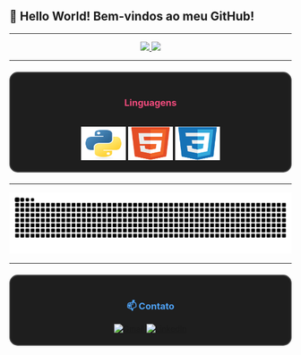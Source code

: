 ## 👋 Hello World! Bem-vindos ao meu GitHub!

---

<div align="center">
  <a href="https://github.com/Jhonatan-Orlandi-de-Abrantes">
    <img height="180em" src="https://github-readme-stats.vercel.app/api?username=Jhonatan-Orlandi-de-Abrantes&show_icons=true&theme=dracula&include_all_commits=true&count_private=true"/>
    <img height="180em" src="https://github-readme-stats.vercel.app/api/top-langs/?username=Jhonatan-Orlandi-de-Abrantes&layout=compact&langs_count=8&theme=dracula"/>
  </a>
</div>

---

<!-- Linguagens -->
<div align="center" style="
  border: 2px solid #444;
  border-radius: 15px;
  padding: 20px;
  margin: 20px 0;
  background-color: #1e1e1e;
  box-shadow: 0 0 10px rgba(255, 255, 255, 0.1);
">

  <h3 style="color:#f34b7d;"> Linguagens</h3>

  <div style="display: inline_block"><br>
    <img align="center" alt="Python" height="60" width="80" src="https://raw.githubusercontent.com/devicons/devicon/master/icons/python/python-original.svg">
    <img align="center" alt="HTML" height="60" width="80" src="https://raw.githubusercontent.com/devicons/devicon/master/icons/html5/html5-original.svg">
    <img align="center" alt="CSS" height="60" width="80" src="https://raw.githubusercontent.com/devicons/devicon/master/icons/css3/css3-original.svg">
  </div>

</div>

---

<picture>
  <source media="(prefers-color-scheme: dark)" srcset="https://raw.githubusercontent.com/Jhonatan-Orlandi-de-Abrantes/Jhonatan-Orlandi-de-Abrantes/output/github-contribution-grid-snake-dark.svg">
  <source media="(prefers-color-scheme: light)" srcset="https://raw.githubusercontent.com/Jhonatan-Orlandi-de-Abrantes/Jhonatan-Orlandi-de-Abrantes/output/github-contribution-grid-snake.svg">
  <img alt="github contribution grid snake animation" src="https://raw.githubusercontent.com/Jhonatan-Orlandi-de-Abrantes/Jhonatan-Orlandi-de-Abrantes/output/github-contribution-grid-snake.svg">
</picture>

---

<!-- Contato -->
<div align="center" style="
  border: 2px solid #444;
  border-radius: 15px;
  padding: 20px;
  margin: 20px 0;
  background-color: #1e1e1e;
  box-shadow: 0 0 10px rgba(255, 255, 255, 0.1);
">

  <h3 style="color:#4fa3f7;">📫 Contato</h3>

  <a href="mailto:jhonatanorlandi@gmail.com" target="_blank">
    <img src="https://img.shields.io/badge/Gmail-D14836?style=for-the-badge&logo=gmail&logoColor=white" alt="Gmail"/>
  </a>

  <a href="https://br.linkedin.com/in/jhonatan-orlandi-de-abrantes-83b10a360" target="_blank">
    <img src="https://img.shields.io/badge/LinkedIn-0A66C2?style=for-the-badge&logo=linkedin&logoColor=white" alt="LinkedIn"/>
  </a>

</div>
